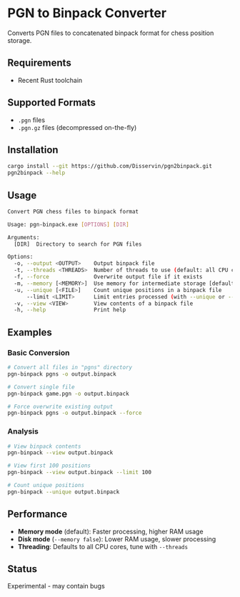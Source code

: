 # PGN to Binpack Converter

Converts PGN files to concatenated binpack format for chess position storage.

## Requirements

- Recent Rust toolchain

## Supported Formats

- `.pgn` files
- `.pgn.gz` files (decompressed on-the-fly)

## Installation

```bash
cargo install --git https://github.com/Disservin/pgn2binpack.git
pgn2binpack --help
```

## Usage

```bash
Convert PGN chess files to binpack format

Usage: pgn-binpack.exe [OPTIONS] [DIR]

Arguments:
  [DIR]  Directory to search for PGN files

Options:
  -o, --output <OUTPUT>    Output binpack file
  -t, --threads <THREADS>  Number of threads to use (default: all CPU cores)
  -f, --force              Overwrite output file if it exists
  -m, --memory [<MEMORY>]  Use memory for intermediate storage [default: true]
  -u, --unique [<FILE>]    Count unique positions in a binpack file
      --limit <LIMIT>      Limit entries processed (with --unique or --view)
  -v, --view <VIEW>        View contents of a binpack file
  -h, --help               Print help
```

## Examples

### Basic Conversion

```bash
# Convert all files in "pgns" directory
pgn-binpack pgns -o output.binpack

# Convert single file
pgn-binpack game.pgn -o output.binpack

# Force overwrite existing output
pgn-binpack pgns -o output.binpack --force
```

### Analysis

```bash
# View binpack contents
pgn-binpack --view output.binpack

# View first 100 positions
pgn-binpack --view output.binpack --limit 100

# Count unique positions
pgn-binpack --unique output.binpack
```

## Performance

- **Memory mode** (default): Faster processing, higher RAM usage
- **Disk mode** (`--memory false`): Lower RAM usage, slower processing
- **Threading**: Defaults to all CPU cores, tune with `--threads`

## Status

Experimental - may contain bugs
